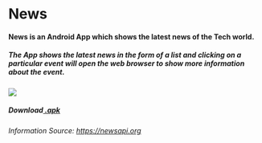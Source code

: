 # News 
#### News is an Android App which shows the latest news of the Tech world.
##### The App shows the latest news in the form of a list and clicking on a particular event will open the web browser to show more information about the event.

![](https://raw.githubusercontent.com/rob729/images/master/news_scr.jpg?token=Ad5e5Y06OUNYn3A4QCEIV-_YRM8sdRp2ks5bguCQwA%3D%3D)
##### Download[ .apk](https://drive.google.com/open?id=11rKtPZasWRInsvwodf8euOpFMl4wcIQ7)
###### Information Source: https://newsapi.org
